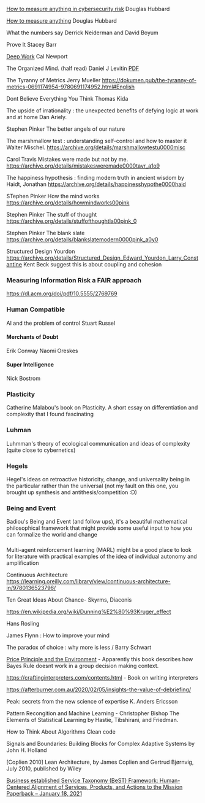 
[How to measure anything in  cybersecurity risk](./pdf/202-12-27-HowToMeasureAnythingInCyberSecurity.pdf)
Douglas Hubbard

[How to measure anything](./pdf/2023-12-27-HowToMeasureAnythingEd2DouglasWHubbard.pdf)
Douglas Hubbard

What the numbers say
Derrick Neiderman and David Boyum

Prove It
Stacey Barr

[Deep Work](./pdf/2023-12-27-DeepWork.pdf)
Cal Newport

The Organized Mind. (half read)
Daniel J Levitin
[PDF](./pdf/2023-12-27-TheOrganizedMind.pdf)


The Tyranny of Metrics
Jerry Mueller
https://dokumen.pub/the-tyranny-of-metrics-0691174954-9780691174952.html#English


Dont Believe Everything You Think
Thomas Kida

The upside of irrationality : the unexpected benefits of defying logic at work and at home 
Dan Ariely.

Stephen Pinker
The better angels of our nature

The marshmallow test : understanding self-control and how to master it 
Walter Mischel.
https://archive.org/details/marshmallowtestu0000misc


Carol Travis
Mistakes were made but not by me.
https://archive.org/details/mistakesweremade0000tavr_a1o9


The happiness hypothesis : finding modern truth in ancient wisdom
by Haidt, Jonathan
https://archive.org/details/happinesshypothe0000haid

STephen Pinker
How the mind works
https://archive.org/details/howmindworks00pink

Stephen Pinker
The stuff of thought
https://archive.org/details/stuffofthoughtla00pink_0


Stephen Pinker
The blank slate
https://archive.org/details/blankslatemodern0000pink_a0y0


Structured Design
Yourdon
https://archive.org/details/Structured_Design_Edward_Yourdon_Larry_Constantine
Kent Beck suggest this is about coupling and cohesion


### Measuring Information Risk a FAIR approach
https://dl.acm.org/doi/pdf/10.5555/2769769



### Human Compatible
AI and the problem of control
Stuart Russel

#### Merchants of Doubt
Erik Conway Naomi Oreskes

#### Super Intelligence
Nick Bostrom

### Plasticity

Catherine Malabou's book on Plasticity. A short essay on differentiation and complexity that I found fascinating

### Luhman
Luhmman's theory of ecological communication and ideas of complexity (quite close to cybernetics)

### Hegels
Hegel's ideas on retroactive historicity, change, and universality being in the particular rather than the universal (not my fault on this one, you brought up synthesis and antithesis/competition :D)

### Being and Event
Badiou's Being and Event (and follow ups), it's a beautiful mathematical philosophical framework that might provide some useful input to how you can formalize the world and change

### 
Multi-agent reinforcement learning (MARL) might be a good place to look for literature with practical examples of the idea of individual autonomy and amplification




Continuous Architecture
https://learning.oreilly.com/library/view/continuous-architecture-in/9780136523796/



Ten Great Ideas About Chance- 
Skyrms, Diaconis


https://en.wikipedia.org/wiki/Dunning%E2%80%93Kruger_effect

Hans Rosling

James Flynn :  How to improve your mind

The paradox of choice : why more is less / Barry Schwart


[Price Principle and the Environment](https://www.cambridge.org/core/books/price-principle-and-the-environment/2F1860B9DF74E3D1A90A858AFB81F09E) - Apparently this book describes how Bayes Rule doesnt work in a group decision making context.


https://craftinginterpreters.com/contents.html - Book on writing interpreters


https://afterburner.com.au/2020/02/05/insights-the-value-of-debriefing/

Peak:   secrets from the new science of expertise
 K. Anders Ericsson

Pattern Recongition and Machine Learning - Christopher Bishop
The Elements of Statistical Learning by Hastie, Tibshirani, and Friedman.

 
How to Think About Algorithms
Clean code


Signals and Boundaries: Building Blocks for Complex Adaptive Systems
by John H. Holland


[Coplien 2010] Lean Architecture, by James Coplien and Gertrud Bjørnvig, July 2010, published by Wiley


[Business established Service Taxonomy (BeST) Framework: Human-Centered Alignment of Services, Products, and Actions to the Mission Paperback – January 18, 2021](https://www.amazon.com/Business-established-Service-Taxonomy-Framework/dp/B08T79MW8M)
